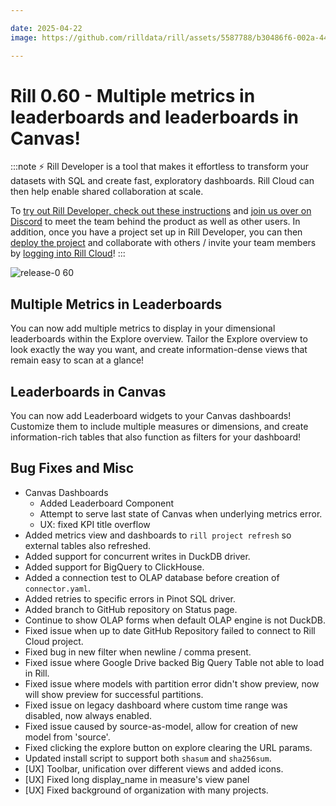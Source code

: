 ```yaml
---

date: 2025-04-22
image: https://github.com/rilldata/rill/assets/5587788/b30486f6-002a-445d-8a1b-955b6ec0066d

---
```


# Rill 0.60 - Multiple metrics in leaderboards and leaderboards in Canvas!

:::note
⚡ Rill Developer is a tool that makes it effortless to transform your datasets with SQL and create fast, exploratory dashboards. Rill Cloud can then help enable shared collaboration at scale.

To [try out Rill Developer, check out these instructions](/home/install) and [join us over on Discord](https://discord.gg/TatjVY32) to meet the team behind the product as well as other users. In addition, once you have a project set up in Rill Developer, you can then [deploy the project](/deploy/deploy-dashboard) and collaborate with others / invite your team members by [logging into Rill Cloud](https://ui.rilldata.com)!
:::

![release-0 60](<https://cdn.rilldata.com/docs/release-notes/release-060.gif>)

## Multiple Metrics in Leaderboards

You can now add multiple metrics to display in your dimensional leaderboards within the Explore overview. Tailor the Explore overview to look exactly the way you want, and create information-dense views that remain easy to scan at a glance!

## Leaderboards in Canvas

You can now add Leaderboard widgets to your Canvas dashboards! Customize them to include multiple measures or dimensions, and create information-rich tables that also function as filters for your dashboard!


## Bug Fixes and Misc

- Canvas Dashboards
  - Added Leaderboard Component
  - Attempt to serve last state of Canvas when underlying metrics error.
  - UX: fixed KPI title overflow
- Added metrics view and dashboards to `rill project refresh` so external tables also refreshed.
- Added support for concurrent writes in DuckDB driver.
- Added support for BigQuery to ClickHouse.
- Added a connection test to OLAP database before creation of `connector.yaml`.
- Added retries to specific errors in Pinot SQL driver.
- Added branch to GitHub repository on Status page.
- Continue to show OLAP forms when default OLAP engine is not DuckDB.
- Fixed issue when up to date GitHub Repository failed to connect to Rill Cloud project. 
- Fixed bug in new filter when newline / comma present.
- Fixed issue where Google Drive backed Big Query Table not able to load in Rill.
- Fixed issue where models with partition error didn't show preview, now will show preview for successful partitions.
- Fixed issue on legacy dashboard where custom time range was disabled, now always enabled.
- Fixed issue caused by source-as-model, allow for creation of new model from 'source'.
- Fixed clicking the explore button on explore clearing the URL params.
- Updated install script to support both `shasum` and `sha256sum`.
- [UX] Toolbar, unification over different views and added icons.
- [UX] Fixed long display_name in measure's view panel
- [UX] Fixed background of organization with many projects.